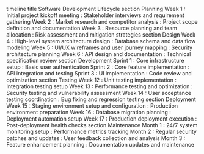 timeline
	title Software Development Lifecycle
	section Planning
		Week 1 		: Initial project kickoff meeting
		: Stakeholder interviews and requirement gathering
		Week 2 		: Market research and competitor analysis
		: Project scope definition and documentation
		Week 3 		: Resource planning and team allocation
		: Risk assessment and mitigation strategies
	section Design
		Week 4 		: High-level system architecture design
		: Database schema and data flow modeling
		Week 5 		: UI/UX wireframes and user journey mapping
		: Security architecture planning
		Week 6 		: API design and documentation
		: Technical specification review
	section Development
		Sprint 1 		: Core infrastructure setup
		: Basic user authentication
		Sprint 2 		: Core feature implementation
		: API integration and testing
		Sprint 3 		: UI implementation
		: Code review and optimization
	section Testing
		Week 12 		: Unit testing implementation
		: Integration testing setup
		Week 13 		: Performance testing and optimization
		: Security testing and vulnerability assessment
		Week 14 		: User acceptance testing coordination
		: Bug fixing and regression testing
	section Deployment
		Week 15 		: Staging environment setup and configuration
		: Production environment preparation
		Week 16 		: Database migration planning
		: Deployment automation setup
		Week 17 		: Production deployment execution
		: Post-deployment health checks
	section Maintenance
		Month 1 		: 24/7 system monitoring setup
		: Performance metrics tracking
		Month 2 		: Regular security patches and updates
		: User feedback collection and analysis
		Month 3 		: Feature enhancement planning
		: Documentation updates and maintenance
